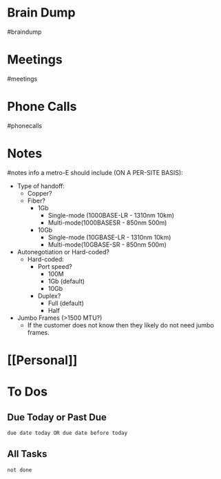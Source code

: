 # Brain Dump
#braindump 

# Meetings
#meetings 
# Phone Calls
#phonecalls 
# Notes
#notes
info a metro-E should include (ON A PER-SITE BASIS):

- Type of handoff:
    - Copper?
    - Fiber?
        - 1Gb
            - Single-mode (1000BASE-LR - 1310nm 10km)
            - Multi-mode(1000BASESR - 850nm 500m)
        - 10Gb
            - Single-mode (10GBASE-LR - 1310nm 10km)
            - Multi-mode(10GBASE-SR - 850nm 500m)
- Autonegotiation or Hard-coded?
    - Hard-coded:
        - Port speed?
            - 100M
            - 1Gb (default)
            - 10Gb
        - Duplex?
            - Full (default)
            - Half
- Jumbo Frames (>1500 MTU?)
    - If the customer does not know then they likely do not need jumbo frames.
# [[Personal]]

# To Dos
## Due Today or Past Due
```tasks
due date today OR due date before today
```

## All Tasks
```tasks
not done
```